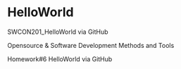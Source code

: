 # HelloWorld
SWCON201_HelloWorld via GitHub

Opensource & Software Development Methods and Tools

Homework#6 HelloWorld via GitHub
